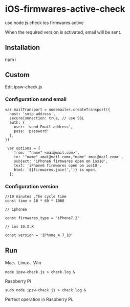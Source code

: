 # iOS-firmwares-active-check
use node js check ios firmwares active

When the required version is activated, email will be sent.
## Installation

npm i

## Custom

Edit ipsw-check.js

### Configuration send email

````
var mailTransport = nodemailer.createTransport({
  host: 'smtp address',
  secureConnection: true, // use SSL
  auth: {
    user: 'send Email address',
    pass: 'password'
  },
})
````

````
 var options = {
    from: '"name" <mai@mail.com>',
    to: '"name" <mai@mail.com>,"name" <mai@mail.com>',
    subject: 'iPhone6 firmwares open on ios10',
    text: 'iPhone6 firmwares open on ios10',
    html: `${firmwares.join(',')} is open.`
  };
````


### Configuration version

````
//10 minutes ,The cycle time
const time = 10 * 60 * 1000

// iphone6

const firmwares_type = 'iPhone7,2'

// ios 10.X.X

const version = 'iPhone_4.7_10'

````

## Run

Mac、Linux、Win
````
node ipsw-check.js > check.log &
````

Raspberry Pi
````
sudo node ipsw-check.js > check.log &
````

Perfect operation in Raspberry Pi.
